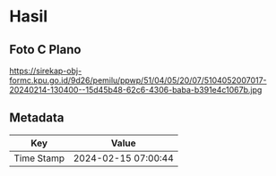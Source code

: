# Hasil

## Foto C Plano

https://sirekap-obj-formc.kpu.go.id/9d26/pemilu/ppwp/51/04/05/20/07/5104052007017-20240214-130400--15d45b48-62c6-4306-baba-b391e4c1067b.jpg


## Metadata

| Key        | Value               |
| ---------- | ------------------- |
| Time Stamp | 2024-02-15 07:00:44 |



